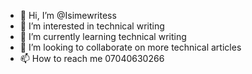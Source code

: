 - 👋 Hi, I’m @Isimewritess
- 👀 I’m interested in technical writing
- 🌱 I’m currently learning technical writing 
- 💞️ I’m looking to collaborate on more technical articles 
- 📫 How to reach me 07040630266

<!---
Isimewritess/Isimewritess is a ✨ special ✨ repository because its `README.md` (this file) appears on your GitHub profile.
You can click the Preview link to take a look at your changes.
--->
